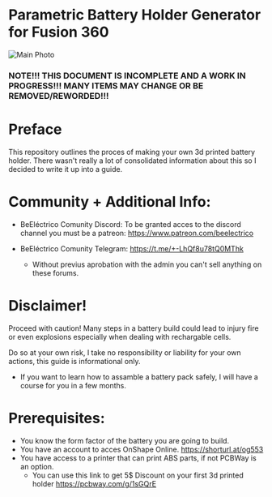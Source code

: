 # Parametric Battery Holder Generator for Fusion 360

![Main Photo](https://github.com/user-attachments/assets/1ff1c2cd-3283-4047-a981-936d2a9f9a2a)


### NOTE!!! THIS DOCUMENT IS INCOMPLETE AND A WORK IN PROGRESS!!! MANY ITEMS MAY CHANGE OR BE REMOVED/REWORDED!!!

# Preface

This repository outlines the proces of making your own 3d printed battery holder. There wasn't really a lot of consolidated information about this so I decided to write it up into a guide.

# Community + Additional Info:

* BeEléctrico Comunity Discord: 
To be granted acces to the discord channel you must be a patreon: https://www.patreon.com/beelectrico

* BeEléctrico Comunity Telegram: https://t.me/+-LhQf8u78tQ0MThk
    * Without previus aprobation with the admin you can't sell anything on these forums.

# Disclaimer!

Proceed with caution! Many steps in a battery build could lead to injury fire or even explosions especially when dealing with rechargable cells.

Do so at your own risk, I take no responsibility or liability for your own actions, this guide is informational only.

* If you want to learn how to assamble a battery pack safely, I will have a course for you in a few months.

# Prerequisites:

* You know the form factor of the battery you are going to build.
* You have an account to acces OnShape Online. https://shorturl.at/og553
* You have access to a printer that can print ABS parts, if not PCBWay is an option.
   * You can use this link to get 5$ Discount on your first 3d printed holder https://pcbway.com/g/1sGQrE 
